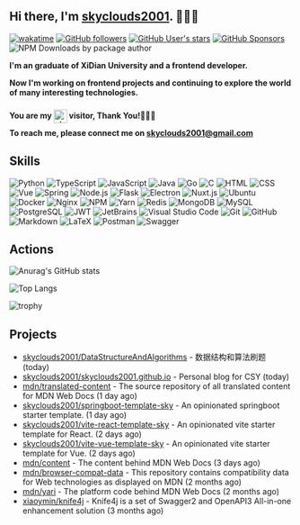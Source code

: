 ## Hi there, I'm [skyclouds2001](https://skyclouds2001.github.io/). 👋👋👋

[![wakatime](https://wakatime.com/badge/user/bfadeccb-56c3-4aa2-abb0-89cf5f9b89be.svg)](https://wakatime.com/@bfadeccb-56c3-4aa2-abb0-89cf5f9b89be)
[![GitHub followers](https://img.shields.io/github/followers/skyclouds2001?style=flat)](https://github.com/skyclouds2001?tab=followers)
[![GitHub User's stars](https://img.shields.io/github/stars/skyclouds2001?style=flat)](https://github.com/skyclouds2001)
[![GitHub Sponsors](https://img.shields.io/github/sponsors/skyclouds2001)](https://github.com/skyclouds2001)
![NPM Downloads by package author](https://img.shields.io/npm-stat/dy/sky-fly)

**I'm an graduate of XiDian University and a frontend developer.**

**Now I'm working on frontend projects and continuing to explore the world of many interesting technologies.**

**You are my <img src="https://profile-counter.glitch.me/skyclouds2001/count.svg" width="auto" height="24px" alt="visit-count" style="position: relative; top: 8px;" /> visitor, Thank You!🎉🎉🎉**

**To reach me, please connect me on [skyclouds2001@gmail.com](mailto:skyclouds2001@gmail.com)**

## Skills

![Python](https://img.shields.io/badge/-Python-05122A?style=flat&logo=python)
![TypeScript](https://img.shields.io/badge/-TypeScript-05122A?style=flat&logo=TypeScript)
![JavaScript](https://img.shields.io/badge/-JavaScript-05122A?style=flat&logo=javascript)
![Java](https://img.shields.io/badge/-Java-05122A?style=flat&logo=Java&logoColor=FFA518)
![Go](https://img.shields.io/badge/-Go-05122A?style=flat&logo=Go&logoColor=FFA518)
![C](https://img.shields.io/badge/-C-05122A?style=flat&logo=C&logoColor=A8B9CC)
![HTML](https://img.shields.io/badge/-HTML-05122A?style=flat&logo=HTML5)
![CSS](https://img.shields.io/badge/-CSS-05122A?style=flat&logo=CSS3&logoColor=1572B6)
![Vue](https://img.shields.io/badge/-Vue-05122A?style=flat&logo=vuedotjs)
![Spring](https://img.shields.io/badge/-Spring-05122A?style=flat&logo=spring&logoColor=FFA518)
![Node.js](https://img.shields.io/badge/-Node.js-05122A?style=flat&logo=node.js)
![Flask](https://img.shields.io/badge/-Flask-05122A?style=flat&logo=flask)
![Electron](https://img.shields.io/badge/-Electron-05122A?style=flat&logo=Electron)
![Nuxt.js](https://img.shields.io/badge/-Nuxt.js-05122A?style=flat&logo=nuxtdotjs)
![Ubuntu](https://img.shields.io/badge/-Ubuntu-05122A?style=flat&logo=Ubuntu)
![Docker](https://img.shields.io/badge/-Docker-05122A?style=flat&logo=Docker)
![Nginx](https://img.shields.io/badge/-Nginx-05122A?style=flat&logo=Nginx)
![NPM](https://img.shields.io/badge/-NPM-05122A?style=flat&logo=NPM)
![Yarn](https://img.shields.io/badge/-Yarn-05122A?style=flat&logo=Yarn)
![Redis](https://img.shields.io/badge/-Redis-05122A?style=flat&logo=Redis)
![MongoDB](https://img.shields.io/badge/-MongoDB-05122A?style=flat&logo=MongoDB)
![MySQL](https://img.shields.io/badge/-MySQL-05122A?style=flat&logo=MySQL)
![PostgreSQL](https://img.shields.io/badge/-PostgreSQL-05122A?style=flat&logo=postgresql)
![JWT](https://img.shields.io/badge/-JWT-05122A?style=flat&logo=JSON%20web%20tokens)
![JetBrains](https://img.shields.io/badge/-JetBrains-05122A?style=flat&logo=JetBrains)
![Visual Studio Code](https://img.shields.io/badge/-Visual%20Studio%20Code-05122A?style=flat&logo=visual-studio-code&logoColor=007ACC)
![Git](https://img.shields.io/badge/-Git-05122A?style=flat&logo=git)
![GitHub](https://img.shields.io/badge/-GitHub-05122A?style=flat&logo=github)
![Markdown](https://img.shields.io/badge/-Markdown-05122A?style=flat&logo=markdown)
![LaTeX](https://img.shields.io/badge/-LaTeX-05122A?style=flat&logo=LaTeX)
![Postman](https://img.shields.io/badge/-Postman-05122A?style=flat&logo=Postman)
![Swagger](https://img.shields.io/badge/-Swagger-05122A?style=flat&logo=swagger)

## Actions

![Anurag's GitHub stats](https://github-readme-stats-git-masterrstaa-rickstaa.vercel.app/api?username=skyclouds2001&count_private=true&theme=radical&local=cn&text_color=000&icon_color=000&bg_color=0,ea6161,ffc64d,fffc4d,52fa5a&show_icons=true&line_height=22)

![Top Langs](https://github-readme-stats-git-masterrstaa-rickstaa.vercel.app/api/top-langs/?username=skyclouds2001&langs_count=10&text_color=000&icon_color=fff&bg_color=0,52fa5a,4dfcff,c64dff&theme=graywhite&layout=compact&exclude_repo=skyclouds2001,skyclouds2001.github.io,skyclouds2001-blog)

![trophy](https://github-profile-trophy.vercel.app/?username=skyclouds2001&theme=onedark)

## Projects


- [skyclouds2001/DataStructureAndAlgorithms](https://github.com/skyclouds2001/DataStructureAndAlgorithms) - 数据结构和算法刷题 (today)
- [skyclouds2001/skyclouds2001.github.io](https://github.com/skyclouds2001/skyclouds2001.github.io) - Personal blog for CSY (today)
- [mdn/translated-content](https://github.com/mdn/translated-content) - The source repository of all translated content for MDN Web Docs (1 day ago)
- [skyclouds2001/springboot-template-sky](https://github.com/skyclouds2001/springboot-template-sky) - An opinionated springboot starter template. (1 day ago)
- [skyclouds2001/vite-react-template-sky](https://github.com/skyclouds2001/vite-react-template-sky) - An opinionated vite starter template for React. (2 days ago)
- [skyclouds2001/vite-vue-template-sky](https://github.com/skyclouds2001/vite-vue-template-sky) - An opinionated vite starter template for Vue. (2 days ago)
- [mdn/content](https://github.com/mdn/content) - The content behind MDN Web Docs (3 days ago)
- [mdn/browser-compat-data](https://github.com/mdn/browser-compat-data) - This repository contains compatibility data for Web technologies as displayed on MDN (2 months ago)
- [mdn/yari](https://github.com/mdn/yari) - The platform code behind MDN Web Docs (2 months ago)
- [xiaoymin/knife4j](https://github.com/xiaoymin/knife4j) - Knife4j is a set of Swagger2 and OpenAPI3 All-in-one enhancement solution (3 months ago)

